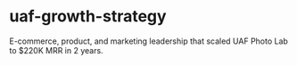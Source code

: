 # uaf-growth-strategy
E-commerce, product, and marketing leadership that scaled UAF Photo Lab to $220K MRR in 2 years.
